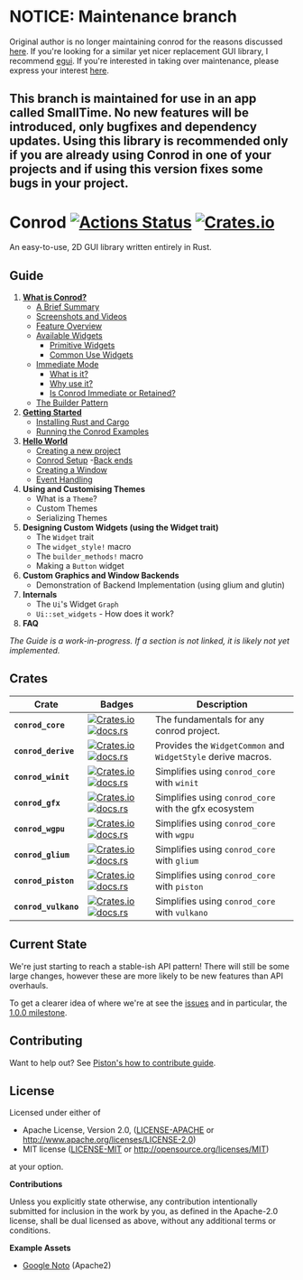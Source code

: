 # NOTICE: Maintenance branch

Original author is no longer maintaining conrod for the reasons discussed
[here](https://github.com/PistonDevelopers/conrod/issues/1454). If you're
looking for a similar yet nicer replacement GUI library, I recommend
[egui](https://crates.io/crates/egui). If you're interested in taking over
maintenance, please express your interest
[here](https://github.com/PistonDevelopers/conrod/issues/1454).

This branch is maintained for use in an app called SmallTime. No new features will be introduced, only bugfixes and dependency updates. Using this library is recommended only if you are already using Conrod in one of your projects and if using this version fixes some bugs in your project.
---

# Conrod [![Actions Status](https://github.com/pistondevelopers/conrod/workflows/conrod/badge.svg)](https://github.com/pistondevelopers/conrod/actions) [![Crates.io](https://img.shields.io/crates/l/conrod_core.svg)](https://github.com/PistonDevelopers/conrod/blob/master/LICENSE)

An easy-to-use, 2D GUI library written entirely in Rust.

Guide
-----

1. [**What is Conrod?**][1]
    - [A Brief Summary][1.1]
    - [Screenshots and Videos][1.2]
    - [Feature Overview][1.3]
    - [Available Widgets][1.4]
        - [Primitive Widgets][1.4.1]
        - [Common Use Widgets][1.4.2]
    - [Immediate Mode][1.5]
        - [What is it?][1.5.1]
        - [Why use it?][1.5.2]
        - [Is Conrod Immediate or Retained?][1.5.3]
    - [The Builder Pattern][1.6]
2. [**Getting Started**][2]
    - [Installing Rust and Cargo][2.1]
    - [Running the Conrod Examples][2.2]
3. [**Hello World**][3]
    - [Creating a new project][3.1]
    - [Conrod Setup][3.2]
        -[Back ends][3.2.1]
    - [Creating a Window][3.3]
    - [Event Handling][3.4]
4. **Using and Customising Themes**
    - What is a `Theme`?
    - Custom Themes
    - Serializing Themes
5. **Designing Custom Widgets (using the Widget trait)**
    - The `Widget` trait
    - The `widget_style!` macro
    - The `builder_methods!` macro
    - Making a `Button` widget
6. **Custom Graphics and Window Backends**
    - Demonstration of Backend Implementation (using glium and glutin)
7. **Internals**
    - The `Ui`'s Widget `Graph`
    - `Ui::set_widgets` - How does it work?
8. **FAQ**

*The Guide is a work-in-progress. If a section is not linked, it is likely not yet implemented.*


Crates
------

| Crate | Badges | Description |
| --- | --- | --- |
| **`conrod_core`** | [![Crates.io](https://img.shields.io/crates/v/conrod_core.svg)](https://crates.io/crates/conrod_core) [![docs.rs](https://docs.rs/conrod_core/badge.svg)](https://docs.rs/conrod_core/) | The fundamentals for any conrod project. |
| **`conrod_derive`** | [![Crates.io](https://img.shields.io/crates/v/conrod_derive.svg)](https://crates.io/crates/conrod_derive) [![docs.rs](https://docs.rs/conrod_derive/badge.svg)](https://docs.rs/conrod_derive/) | Provides the `WidgetCommon` and `WidgetStyle` derive macros. |
| **`conrod_winit`** | [![Crates.io](https://img.shields.io/crates/v/conrod_winit.svg)](https://crates.io/crates/conrod_winit) [![docs.rs](https://docs.rs/conrod_winit/badge.svg)](https://docs.rs/conrod_winit/) | Simplifies using `conrod_core` with `winit` |
| **`conrod_gfx`** | [![Crates.io](https://img.shields.io/crates/v/conrod_gfx.svg)](https://crates.io/crates/conrod_gfx) [![docs.rs](https://docs.rs/conrod_gfx/badge.svg)](https://docs.rs/conrod_gfx/) | Simplifies using `conrod_core` with the gfx ecosystem |
| **`conrod_wgpu`** | [![Crates.io](https://img.shields.io/crates/v/conrod_wgpu.svg)](https://crates.io/crates/conrod_wgpu) [![docs.rs](https://docs.rs/conrod_wgpu/badge.svg)](https://docs.rs/conrod_wgpu/) | Simplifies using `conrod_core` with `wgpu` |
| **`conrod_glium`** | [![Crates.io](https://img.shields.io/crates/v/conrod_glium.svg)](https://crates.io/crates/conrod_glium) [![docs.rs](https://docs.rs/conrod_glium/badge.svg)](https://docs.rs/conrod_glium/) | Simplifies using `conrod_core` with `glium` |
| **`conrod_piston`** | [![Crates.io](https://img.shields.io/crates/v/conrod_piston.svg)](https://crates.io/crates/conrod_piston) [![docs.rs](https://docs.rs/conrod_piston/badge.svg)](https://docs.rs/conrod_piston/) | Simplifies using `conrod_core` with `piston` |
| **`conrod_vulkano`** | [![Crates.io](https://img.shields.io/crates/v/conrod_vulkano.svg)](https://crates.io/crates/conrod_vulkano) [![docs.rs](https://docs.rs/conrod_vulkano/badge.svg)](https://docs.rs/conrod_vulkano/) | Simplifies using `conrod_core` with `vulkano` |


Current State
-------------

We're just starting to reach a stable-ish API pattern! There will still be some
large changes, however these are more likely to be new features than API
overhauls.

To get a clearer idea of where we're at see the [issues] and in particular, the
[1.0.0 milestone].


Contributing
------------

Want to help out? See [Piston's how to contribute guide][Contributing].


License
-------

Licensed under either of

 * Apache License, Version 2.0, ([LICENSE-APACHE](LICENSE-APACHE) or http://www.apache.org/licenses/LICENSE-2.0)
 * MIT license ([LICENSE-MIT](LICENSE-MIT) or http://opensource.org/licenses/MIT)

at your option.


**Contributions**

Unless you explicitly state otherwise, any contribution intentionally submitted
for inclusion in the work by you, as defined in the Apache-2.0 license, shall be
dual licensed as above, without any additional terms or conditions.

**Example Assets**

- [Google Noto](https://www.google.com/get/noto/) (Apache2)


[The API Documentation]: https://docs.rs/conrod_core/
[The Guide]: https://docs.rs/conrod_core/latest/conrod_core/guide/index.html

[1]:        https://docs.rs/conrod_core/latest/conrod_core/guide/chapter_1/index.html
[1.1]:      https://docs.rs/conrod_core/latest/conrod_core/guide/chapter_1/index.html#a-brief-history
[1.2]:      https://docs.rs/conrod_core/latest/conrod_core/guide/chapter_1/index.html#screenshots-and-videos
[1.3]:      https://docs.rs/conrod_core/latest/conrod_core/guide/chapter_1/index.html#feature-overview
[1.4]:      https://docs.rs/conrod_core/latest/conrod_core/guide/chapter_1/index.html#available-widgets
[1.4.1]:    https://docs.rs/conrod_core/latest/conrod_core/guide/chapter_1/index.html#primitive-widgets
[1.4.2]:    https://docs.rs/conrod_core/latest/conrod_core/guide/chapter_1/index.html#common-use-widgets
[1.5]:      https://docs.rs/conrod_core/latest/conrod_core/guide/chapter_1/index.html#immediate-mode
[1.5.1]:    https://docs.rs/conrod_core/latest/conrod_core/guide/chapter_1/index.html#what-is-it
[1.5.2]:    https://docs.rs/conrod_core/latest/conrod_core/guide/chapter_1/index.html#why-use-it
[1.5.3]:    https://docs.rs/conrod_core/latest/conrod_core/guide/chapter_1/index.html#is-conrod-immediate-or-retained
[1.6]:      https://docs.rs/conrod_core/latest/conrod_core/guide/chapter_1/index.html#the-builder-pattern
[2]:        https://docs.rs/conrod_core/latest/conrod_core/guide/chapter_2/index.html
[2.1]:      https://docs.rs/conrod_core/latest/conrod_core/guide/chapter_2/index.html#installing-rust-and-cargo
[2.2]:      https://docs.rs/conrod_core/latest/conrod_core/guide/chapter_2/index.html#running-the-conrod-examples
[3]:        https://docs.rs/conrod_core/latest/conrod_core/guide/chapter_3/index.html
[3.1]:      https://docs.rs/conrod_core/latest/conrod_core/guide/chapter_3/index.html#creating-a-new-project
[3.2]:      https://docs.rs/conrod_core/latest/conrod_core/guide/chapter_3/index.html#setting-up-conrod
[3.2.1]:    https://docs.rs/conrod_core/latest/conrod_core/guide/chapter_3/index.html#backends
[3.3]:      https://docs.rs/conrod_core/latest/conrod_core/guide/chapter_3/index.html#creating-a-window
[3.4]:      https://docs.rs/conrod_core/latest/conrod_core/guide/chapter_3/index.html#handling-events

[issues]: https://github.com/PistonDevelopers/conrod/issues
[1.0.0 milestone]: https://github.com/PistonDevelopers/conrod/milestones/1.0.0

[Contributing]: https://github.com/PistonDevelopers/piston/blob/master/CONTRIBUTING.md
